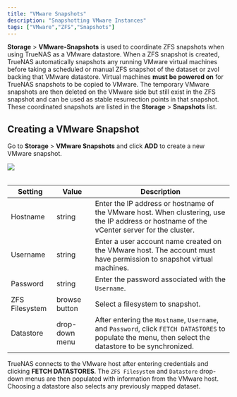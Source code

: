 ```yaml
---
title: "VMware Snapshots"
description: "Snapshotting VMware Instances" 
tags: ["VMware","ZFS","Snapshots"]
---
```


**Storage** > **VMware-Snapshots** is used to coordinate ZFS snapshots when using TrueNAS as a VMware datastore.
When a ZFS snapshot is created, TrueNAS automatically snapshots any running VMware virtual machines before taking a scheduled or manual ZFS snapshot of the dataset or zvol backing that VMware datastore.
Virtual machines **must be powered on** for TrueNAS snapshots to be copied to VMware.
The temporary VMware snapshots are then deleted on the VMware side but still exist in the ZFS snapshot and can be used as stable resurrection points in that snapshot.
These coordinated snapshots are listed in the **Storage** > **Snapshots** list.

## Creating a VMware Snapshot

Go to **Storage** > **VMware Snapshots** and click **ADD** to create a new VMware snapshot.

<img src="/images/VMwareSnapshotsAdd.png">
<br><br>

| Setting        | Value          | Description                                                                                                                                     |
|----------------|----------------|-------------------------------------------------------------------------------------------------------------------------------------------------|
| Hostname       | string         | Enter the IP address or hostname of the VMware host. When clustering, use the IP address or hostname of the vCenter server for the cluster.     |
| Username       | string         | Enter a user account name created on the VMware host. The account must have permission to snapshot virtual machines.                            |
| Password       | string         | Enter the password associated with the `Username`.                                                                                                    |
| ZFS Filesystem | browse button  | Select a filesystem to snapshot.                                                                                                           |
| Datastore      | drop-down menu | After entering the `Hostname`, `Username`, and `Password`, click `FETCH DATASTORES` to populate the menu, then select the datastore to be synchronized. |

TrueNAS connects to the VMware host after entering credentials and clicking **FETCH DATASTORES**.
The `ZFS Filesystem` and `Datastore` drop-down menus are then populated with information from the VMware host.
Choosing a datastore also selects any previously mapped dataset.
